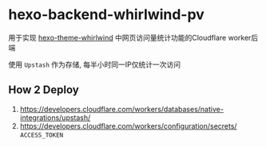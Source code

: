 # hexo-backend-whirlwind-pv

用于实现 [hexo-theme-whirlwind](https://github.com/SakuraKoi/hexo-theme-whirlwind) 中网页访问量统计功能的Cloudflare worker后端

使用 `Upstash` 作为存储, 每半小时同一IP仅统计一次访问



## How 2 Deploy

1. https://developers.cloudflare.com/workers/databases/native-integrations/upstash/
2. https://developers.cloudflare.com/workers/configuration/secrets/ `ACCESS_TOKEN`